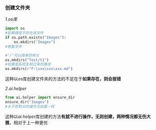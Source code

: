 ### 创建文件夹

*1.os库*
```python
import os
#如果路径不存在该文件
if os.path.exists("Images"):
    os.mkdirs("Images") 
#嵌套文件

#"/"可以用来防转义
os.mkdirs("Test/t1")
#如果是系统复制过来的路径
os.mkdirs(r"F:\xxx\xxx\xxx.md")
```

这种以*os*库创建文件夹的方法的不足在于**如果存在，则会报错**

*2.ai.helper*
```python
from ai.helper import ensure_dir
ensure_dir("Images")
#关于防转义的操作与前面一样
```

这种以*ai.helper*库创建的方法**有就不进行操作，无则创建，两种情况都无伤大雅**，相对于上一种更优